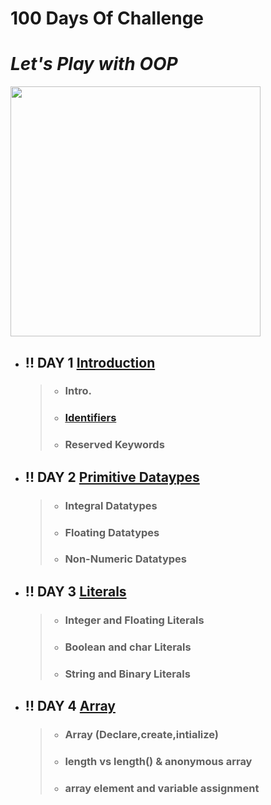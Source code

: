 # 100 Days Of Challenge
# *Let's Play with OOP*

<img src="https://user-images.githubusercontent.com/69478693/147401421-8f640725-4468-4072-ad6d-ce3059f74664.png" width="400" height="400">

* ## !! DAY 1 [Introduction](https://github.com/goalsachiever/100DaysOfChallenge/tree/master/src/Day1)
     > - ### Intro.
     > - ### [Identifiers](https://onlinegdb.com/IT1uhNDF08)
     > - ### Reserved Keywords 
* ## !! DAY 2 [Primitive Dataypes](https://github.com/goalsachiever/100DaysOfChallenge/tree/master/src/Day2)
     > - ### Integral Datatypes
     > - ### Floating Datatypes
     > - ### Non-Numeric Datatypes
* ## !! DAY 3 [Literals](https://github.com/goalsachiever/100DaysOfChallenge/tree/master/src/Day3)
     > - ### Integer and Floating Literals
     > - ### Boolean and char Literals
     > - ### String and Binary Literals
* ## !! DAY 4 [Array](https://github.com/goalsachiever/100DaysOfChallenge/tree/master/src/Day4)
     > - ### Array (Declare,create,intialize)
     > - ### length vs length() & anonymous array
     > - ### array element and variable assignment


